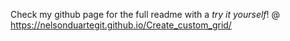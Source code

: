Check my github page for the full readme with a *try it yourself*! @ https://nelsonduartegit.github.io/Create_custom_grid/
